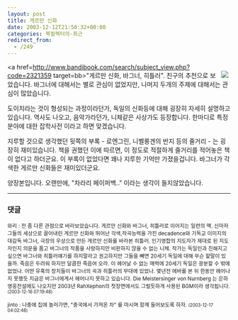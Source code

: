 ```yaml
---
layout: post
title: 게르만 신화
date: 2003-12-12T21:50:32+00:00
categories: 북컬렉터의-최근
redirect_from:
  - /249
---
```


<a href=http://www.bandibook.com/search/subject_view.php?code=2321359 target=bb><img src=http://www.bandibook.com/largeimage/2321359.jpg align=right hspace=5 border=0></a>"게르만 신화, 바그너, 히틀러". 친구의 추천으로 보았습니다. 바그너에 대해서는 별로 관심이 없었지만, 나머지 두개의 주제에 대해서는 관심이 많았습니다.

도이치라는 것이 형성되는 과정이라던가, 독일의 신화등에 대해 굉장히 자세히 설명하고 있습니다. 역사도 나오고, 음악가라던가, 니체같은 사상가도 등장합니다. 한마디로 특정분야에 대한 잡학사전 이라고 하면 맞겠습니다.

지루할 것으로 생각했던 뒷쪽의 부록 - 로엔그린, 니벨룽겐의 반지 등의 줄거리 - 는 굉장히 재미있습니다. 책을 권했던 이에 따르면, 이 정도로 적절하게 줄거리를 적어놓은 책이 없다고 하더군요. 이 부록이 없었다면 꽤나 지루한 기억만 가졌을겁니다. 바그너가 각색한 게르만 신화들은 재미있더군요.

양장본입니다. 오랜만에, "차라리 페이퍼백.." 이라는 생각이 들지않았습니다.

* * *

### 댓글



<!--- cmt:525 --->
<!--- mail: --->
<!--- parent:0 --->

<small class=comment>와리 : 전 좀 다른 관점으로 바라보았습니다. 게르만 신화와 바그너, 히틀러로 이어지는 일련의 맥.  신마저 그들의 세상으로 끌어내린 게르만 신화와  뛰어난 각색,작곡능력을 가진 decadence와 기독교 이미지의 대감독 바그너, 극장의 우상으로 만든 게르만 신화를 바라본 히틀러. 인기영합의 지도자가 제대로 된 지도자인지 의문을 품고 바그너의 작품을 사랑하지만 비판하지 않을 수 없는 니체.  작가는 독일인과 친해지고 싶으면 바그너와 히틀러얘기를 하지말라고 권고하지만 그들을 빼면 20세기 독일에 대해 무슨 할말이 있을까.   죽음은 두려워 하지만 달콤한 죽음여 오라. 이 헤어날 수 없는 매력에 20세기 독일은 광분할 수 밖에 없었나.  어떤 유혹의 장치들이 바그너의 곡과 히틀러의 무대에 있었나.  몇년전 에바를 본 뒤 한동안 헤어나지 못했듯 지금은 바그너에게서 헤어나지 못하고 있습니다.  Die Meistersinger von Nurnberg 는 은하영웅전설에도 나오지만 2003년 RahXephon의 첫장면에서도 그럴듯하게 사용된 BGM이라 생각됩니다. <small>(2003-12-16 07:19:48)</small></small>


<!--- cmt:526 --->
<!--- mail: --->
<!--- parent:0 --->

<small class=comment>jinto : 나중에 집에 놀러가면, "중국에서 가져온 차" 를 마시며 함께 들어보도록 하자. <small>(2003-12-17 04:02:48)</small></small>


